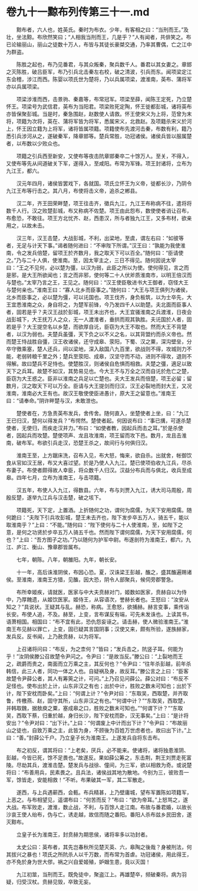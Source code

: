 # 卷九十一黥布列传第三十一.md

　　黥布者，六人也，姓英氏。秦时为布衣。少年，有客相之曰：“当刑而王。”及壮，坐法黥。布欣然笑曰；“人相我当刑而王，几是乎？”人有闻者，共俳笑之。布已论输丽山，丽山之徒数十万人，布皆与其徒长豪桀交通，乃率其曹偶，亡之江中为群盗。

　　陈胜之起也，布乃见番君，与其众叛秦，聚兵数千人。番君以其女妻之。章邯之灭陈胜，破吕臣军，布乃引兵北击秦左右校，破之清波，引兵而东。闻项梁定江东会稽，涉江而西。陈婴以项氏世为楚将，乃以兵属项梁，渡淮南，英布、蒲将军亦以兵属项梁。

　　项梁涉淮而西，击景驹、秦嘉等，布常冠军。项梁至薛，闻陈王定死，乃立楚怀王。项梁号为武信君，英布为当阳君。项梁败死定陶，怀王徙都彭城，诸将英布亦皆保聚彭城。当是时，秦急围赵，赵数使人请救。怀王使宋义为上将，范曾为末将，项籍为次将，英在、蒲将军皆为将军，悉属宋义，北救赵。及项籍杀宋义於河上，怀王因立籍为上将军，诸将皆属项籍。项籍使布先渡河击秦，布数有利，籍乃悉引兵涉河从之，遂破秦军，降章邯等。楚兵常胜，功冠诸侯。诸侯兵皆以服属楚者，以布数以少败众也。

　　项籍之引兵西至新安，又使布等夜击阬章邯秦卒二十馀万人。至关，不得入，又使布等先从间道破关下军，遂得入，至咸阳。布常为军锋。项王封诸将，立布为九江王，都六。

　　汉元年四月，诸侯皆罢戏下，各就国。项氏立怀王为义帝，徙都长沙，乃阴令九江王布等行击之。其八月，布使将击义帝，追杀之郴县。

　　汉二年，齐王田荣畔楚，项王往击齐，徵兵九江，九江王布称病不往，遣将将数千人行。汉之败楚彭城，布又称病不佐楚。项王由此怨布，数使使者诮让召布，布愈恐，不敢往。项王方北忧齐、赵，西患汉，所与者独九江王，又多布材，欲亲用之，以故未击。

　　汉三年，汉王击楚，大战彭城，不利，出梁地，至虞，谓左右曰：“如彼等者，无足与计天下事。”谒者随何进曰：“不审陛下所谓。”汉王曰：“孰能为我使淮南，令之发兵倍楚，留项王於齐数月，我之取天下可以百全。”随何曰：“臣请使之。”乃与二十人俱，使淮南。至，因太宰主之，三日不得见。随何因说太宰曰：“王之不见何，必以楚为彊，以汉为弱，此臣之所以为使。使何得见，言之而是邪，是大王所欲闻也；言之而非邪，使何等二十人伏斧质淮南市，以明王倍汉而与楚也。”太宰乃言之王，王见之。随何曰：“汉王使臣敬进书大王御者，窃怪大王与楚何亲也。”淮南王曰：“寡人北乡而臣事之。”随何曰：“大王与项王俱列为诸侯，北乡而臣事之，必以楚为彊，可以讬国也。项王伐齐，身负板筑，以为士卒先，大王宜悉淮南之众，身自将之，为楚军前锋，今乃发四千人以助楚。夫北面而臣事人者，固若是乎？夫汉王战於彭城，项王未出齐也，大王宜骚淮南之兵渡淮，日夜会战彭城下，大王抚万人之众，无一人渡淮者，垂拱而观其孰胜。夫讬国於人者，固若是乎？大王提空名以乡楚，而欲厚自讬，臣窃为大王不取也。然而大王不背楚者，以汉为弱也。夫楚兵虽彊，天下负之以不义之名，以其背盟约而杀义帝也。然而楚王恃战胜自彊，汉王收诸侯，还守成皋、荥阳，下蜀、汉之粟，深沟壁垒，分卒守徼乘塞，楚人还兵，间以梁地，深入敌国八九百里，欲战则不得，攻城则力不能，老弱转粮千里之外；楚兵至荥阳、成皋，汉坚守而不动，进则不得攻，退则不得解。故曰楚兵不足恃也。使楚胜汉，则诸侯自危惧而相救。夫楚之彊，適足以致天下之兵耳。故楚不如汉，其势易见也。今大王不与万全之汉而自讬於危亡之楚，臣窃为大王惑之。臣非以淮南之兵足以亡楚也。夫大王发兵而倍楚，项王必留；留数月，汉之取天下可以万全。臣请与大王提剑而归汉，汉王必裂地而封大王，又况淮南，淮南必大王有也。故汉王敬使使臣进愚计，原大王之留意也。”淮南王曰：“请奉命。”阴许畔楚与汉，未敢泄也。

　　楚使者在，方急责英布发兵，舍传舍。随何直入，坐楚使者上坐，曰：“九江王已归汉，楚何以得发兵？”布愕然。楚使者起。何因说布曰：“事已搆，可遂杀楚使者，无使归，而疾走汉并力。”布曰：“如使者教，因起兵而击之耳。”於是杀使者，因起兵而攻楚。楚使项声、龙且攻淮南，项王留而攻下邑。数月，龙且击淮南，破布军。布欲引兵走汉，恐楚王杀之，故间行与何俱归汉。

　　淮南王至，上方踞床洗，召布入见，布大怒，悔来，欲自杀。出就舍，帐御饮食从官如汉王居，布又大喜过望。於是乃使人入九江。楚已使项伯收九江兵，尽杀布妻子。布使者颇得故人幸臣，将众数千人归汉。汉益分布兵而与俱北，收兵至成皋。四年七月，立布为淮南王，与击项籍。

　　汉五年，布使人入九江，得数县。六年，布与刘贾入九江，诱大司马周殷，周殷反楚，遂举九江兵与汉击楚，破之垓下。

　　项籍死，天下定，上置酒。上折随何之功，谓何为腐儒，为天下安用腐儒。随何跪曰：“夫陛下引兵攻彭城，楚王未去齐也，陛下发步卒五万人，骑五千，能以取淮南乎？”上曰：“不能。”随何曰：“陛下使何与二十人使淮南，至，如陛下之意，是何之功贤於步卒五万人骑五千也。然而陛下谓何腐儒，为天下安用腐儒，何也？”上曰：“吾方图子之功。”乃以随何为护军中尉。布遂剖符为淮南王，都六，九江、庐江、衡山、豫章郡皆属布。

　　七年，朝陈。八年，朝雒阳。九年，朝长安。

　　十一年，高后诛淮阴侯，布因心恐。夏，汉诛梁王彭越，醢之，盛其醢遍赐诸侯。至淮南，淮南王方猎，见醢，因大恐，阴令人部聚兵，候伺旁郡警急。

　　布所幸姬疾，请就医，医家与中大夫贲赫对门，姬数如医家，贲赫自以为侍中，乃厚餽遗，从姬饮医家。姬侍王，从容语次，誉赫长者也。王怒曰：“汝安从知之？”具说状。王疑其与乱。赫恐，称病。王愈怒，欲捕赫。赫言变事，乘传诣长安。布使人追，不及。赫至，上变，言布谋反有端，可先未发诛也。上读其书，语萧相国。相国曰：“布不宜有此，恐仇怨妄诬之。请击赫，使人微验淮南王。”淮南王布见赫以罪亡，上变，固已疑其言国阴事；汉使又来，颇有所验，遂族赫家，发兵反。反书闻，上乃赦贲赫，以为将军。

　　上召诸将问曰：“布反，为之柰何？”皆曰；“发兵击之，阬竖子耳。何能为乎！”汝阴侯滕公召故楚令尹问之。令尹曰：“是故当反。”滕公曰：“上裂地而王之，疏爵而贵之，南面而立万乘之主，其反何也？”令尹曰：“往年杀彭越，前年杀韩信，此三人者，同功一体之人也。自疑祸及身，故反耳。”滕公言之上曰：“臣客故楚令尹薛公者，其人有筹筴之计，可问。”上乃召见问薛公。薛公对曰：“布反不足怪也。使布出於上计，山东非汉之有也；出於中计，胜败之数未可知也；出於下计，陛下安枕而卧矣。”上曰：“何谓上计？”令尹对曰：“东取吴，西取楚，并齐取鲁，传檄燕、赵，固守其所，山东非汉之有也。”“何谓中计？”“东取吴，西取楚，并韩取魏，据敖庾之粟，塞成皋之口，胜败之数未可知也。”“何谓下计？”“东取吴，西取下蔡，归重於越，身归长沙，陛下安枕而卧，汉无事矣。”上曰：“是计将安出？”令尹对曰：“出下计。”上曰：“何谓废上中计而出下计？”令尹曰：“布故丽山之徒也，自致万乘之主，此皆为身，不顾後为百姓万世虑者也，故曰出下计。”上曰：“善。”封薛公千户。乃立皇子长为淮南王。上遂发兵自将东击布。

　　布之初反，谓其将曰：“上老矣，厌兵，必不能来。使诸将，诸将独患淮阴、彭越，今皆已死，馀不足畏也。”故遂反。果如薛公筹之，东击荆，荆王刘贾走死富陵。尽劫其兵，渡淮击楚。楚发兵与战徐、僮间，为三军，欲以相救为奇。或说楚将曰：“布善用兵，民素畏之。且兵法，诸侯战其地为散地。今别为三，彼败吾一军，馀皆走，安能相救！”不听。布果破其一军，其二军散走。

　　遂西，与上兵遇蕲西，会甀。布兵精甚，上乃壁庸城，望布军置陈如项籍军，上恶之。与布相望见，遥谓布曰：“何苦而反？”布曰：“欲为帝耳。”上怒骂之，遂大战。布军败走，渡淮，数止战，不利，与百馀人走江南。布故与番君婚，以故长沙哀王使人绐布，伪与亡，诱走越，故信而随之番阳。番阳人杀布兹乡民田舍，遂灭黥布。

　　立皇子长为淮南王，封贲赫为期思侯，诸将率多以功封者。

　　太史公曰：英布者，其先岂春秋所见楚灭英、六，皋陶之後哉？身被刑法，何其拔兴之暴也！项氏之所阬杀人以千万数，而布常为首虐。功冠诸侯，用此得王，亦不免於身为世大僇。祸之兴自爱姬殖，妒媢生患，竟以灭国！

　　九江初筮，当刑而王。既免徒中，聚盗江上。再雄楚卒，频破秦将。病为羽疑，归受汉杖。贲赫见毁，卒致无妄。